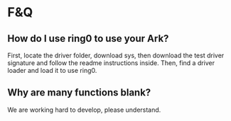 # F&Q

## How do I use ring0 to use your Ark?

First, locate the driver folder, download sys, then download the test driver signature and follow the readme instructions inside. Then, find a driver loader and load it to use ring0.

## Why are many functions blank?

We are working hard to develop, please understand.

